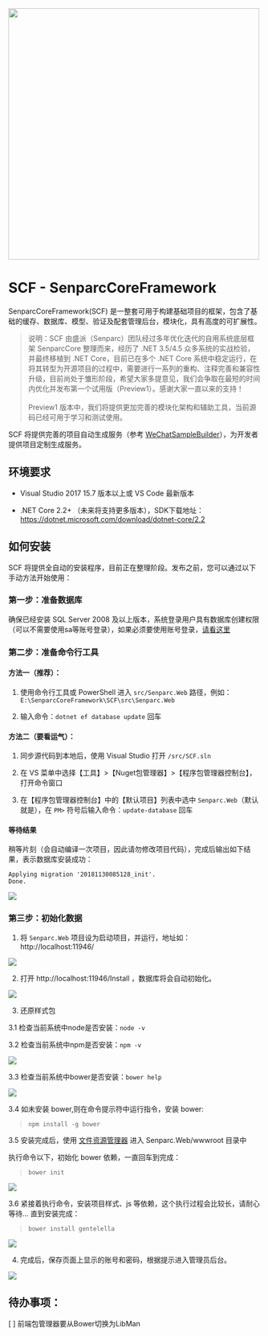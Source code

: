 <img src="https://weixin.senparc.com/images/SCF/logo.png" width="500" />

# SCF - SenparcCoreFramework

SenparcCoreFramework(SCF) 是一整套可用于构建基础项目的框架，包含了基础的缓存、数据库、模型、验证及配套管理后台，模块化，具有高度的可扩展性。

> 说明：SCF 由盛派（Senparc）团队经过多年优化迭代的自用系统底层框架 SenparcCore 整理而来，经历了 .NET 3.5/4.5 众多系统的实战检验，并最终移植到 .NET Core，目前已在多个 .NET Core 系统中稳定运行，在将其转型为开源项目的过程中，需要进行一系列的重构、注释完善和兼容性升级，目前尚处于雏形阶段，希望大家多提意见，我们会争取在最短的时间内优化并发布第一个试用版（Preview1）。感谢大家一直以来的支持！<br>
> <br>
> Preview1 版本中，我们将提供更加完善的模块化架构和辅助工具，当前源码已经可用于学习和测试使用。

SCF 将提供完善的项目自动生成服务（参考 [WeChatSampleBuilder](http://sdk.weixin.senparc.com/Home/WeChatSampleBuilder)），为开发者提供项目定制生成服务。

## 环境要求

- Visual Studio 2017 15.7 版本以上或 VS Code 最新版本

- .NET Core 2.2+ （未来将支持更多版本），SDK下载地址：https://dotnet.microsoft.com/download/dotnet-core/2.2

## 如何安装

SCF 将提供全自动的安装程序，目前正在整理阶段。发布之前，您可以通过以下手动方法开始使用：

### 第一步：准备数据库
确保已经安装 SQL Server 2008 及以上版本，系统登录用户具有数据库创建权限（可以不需要使用sa等账号登录），如果必须要使用账号登录，[请看这里](https://github.com/SenparcCoreFramework/SCF/wiki/%E5%A6%82%E4%BD%95%E4%BF%AE%E6%94%B9%E9%BB%98%E8%AE%A4%E6%95%B0%E6%8D%AE%E5%BA%93%E8%BF%9E%E6%8E%A5%E5%AD%97%E7%AC%A6%E4%B8%B2%EF%BC%9F)

### 第二步：准备命令行工具

#### 方法一（推荐）：
1. 使用命令行工具或 PowerShell 进入 `src/Senparc.Web` 路径，例如：`E:\SenparcCoreFramework\SCF\src\Senparc.Web`

2. 输入命令：`dotnet ef database update` 回车

#### 方法二（要看运气）：
1. 同步源代码到本地后，使用 Visual Studio 打开 `/src/SCF.sln`

2. 在 VS 菜单中选择【工具】>【Nuget包管理器】>【程序包管理器控制台】，打开命令窗口

3. 在【程序包管理器控制台】中的【默认项目】列表中选中 `Senparc.Web`（默认就是），在 `PM>` 符号后输入命令：`update-database` 回车


#### 等待结果

稍等片刻（会自动编译一次项目，因此请勿修改项目代码），完成后输出如下结果，表示数据库安装成功：

```
Applying migration '20181130085128_init'.
Done.
```

<img src="https://weixin.senparc.com/images/SCF/Install/02.png" />

### 第三步：初始化数据

 1. 将 `Senparc.Web` 项目设为启动项目，并运行，地址如：http://localhost:11946/

 <img src="https://weixin.senparc.com/images/SCF/Install/01.png" />
 
 2. 打开 http://localhost:11946/Install ，数据库将会自动初始化。
 
<img src="https://weixin.senparc.com/images/SCF/Install/03.png" />

 3. 还原样式包  

  3.1 检查当前系统中node是否安装：`node -v`
 
  3.2 检查当前系统中npm是否安装：`npm -v`

 <img src="http://image.mlkj.ymstudio.xyz/node&npm.png" />  

  3.3 检查当前系统中bower是否安装：`bower help` 

 <img src="http://image.mlkj.ymstudio.xyz/bower%E5%AE%89%E8%A3%85%E5%AE%8C%E6%88%90.png" />  

  3.4 如未安装 bower,则在命令提示符中运行指令，安装 bower:
  
 > `npm install -g bower`

  3.5 安装完成后，使用 [文件资源管理器](https://baike.baidu.com/item/%E8%B5%84%E6%BA%90%E7%AE%A1%E7%90%86%E5%99%A8/1951545?fr=aladdin) 进入 Senparc.Web/wwwroot 目录中  

  执行命令以下，初始化 bower 依赖，一直回车到完成：  

> `bower init` 

<img src="http://image.mlkj.ymstudio.xyz/bower-init.png" />  

  3.6 紧接着执行命令，安装项目样式、js 等依赖，这个执行过程会比较长，请耐心等待... 直到安装完成：  

> `bower install gentelella`  

<img src="http://image.mlkj.ymstudio.xyz/gentelella%E5%BA%93%E5%AE%89%E8%A3%85%E5%AE%8C%E6%88%90.png" />  


 4. 完成后，保存页面上显示的账号和密码，根据提示进入管理员后台。


<img src="https://weixin.senparc.com/images/SCF/Install/04.png" />



## 待办事项：

 [ ] 前端包管理器要从Bower切换为LibMan

